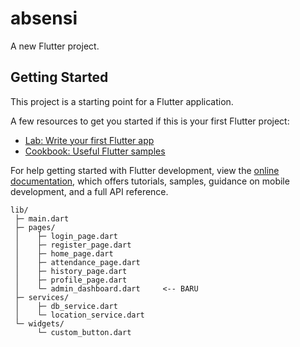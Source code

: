 # absensi

A new Flutter project.

## Getting Started

This project is a starting point for a Flutter application.

A few resources to get you started if this is your first Flutter project:

- [Lab: Write your first Flutter app](https://docs.flutter.dev/get-started/codelab)
- [Cookbook: Useful Flutter samples](https://docs.flutter.dev/cookbook)

For help getting started with Flutter development, view the
[online documentation](https://docs.flutter.dev/), which offers tutorials,
samples, guidance on mobile development, and a full API reference.


```
lib/
 ├─ main.dart
 ├─ pages/
 │    ├─ login_page.dart
 │    ├─ register_page.dart
 │    ├─ home_page.dart
 │    ├─ attendance_page.dart
 │    ├─ history_page.dart
 │    ├─ profile_page.dart
 │    └─ admin_dashboard.dart     <-- BARU
 ├─ services/
 │    ├─ db_service.dart
 │    └─ location_service.dart
 └─ widgets/
      └─ custom_button.dart

```